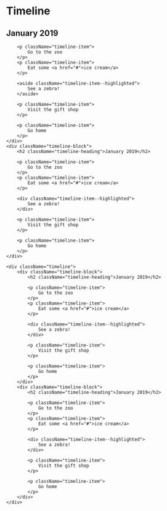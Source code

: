 # Timeline

<div className="timeline">
    <div className="timeline-block">
        <h2 className="timeline-heading">January 2019</h2>
        
        <p className="timeline-item">
            Go to the zoo
        </p>
        <p className="timeline-item">  
            Eat some <a href="#">ice cream</a>
        </p>
        
        <aside className="timeline-item--highlighted">   
            See a zebra!
        </aside>
        
        <p className="timeline-item">  
            Visit the gift shop
        </p>
        
        <p className="timeline-item">  
            Go home
        </p>
    </div>
    <div className="timeline-block">
        <h2 className="timeline-heading">January 2019</h2>
        
        <p className="timeline-item">
            Go to the zoo
        </p>
        <p className="timeline-item">  
            Eat some <a href="#">ice cream</a>
        </p>
        
        <div className="timeline-item--highlighted">   
            See a zebra!
        </div>
        
        <p className="timeline-item">  
            Visit the gift shop
        </p>
        
        <p className="timeline-item">  
            Go home
        </p>
    </div>
</div>

```
<div className="timeline">
    <div className="timeline-block">
        <h2 className="timeline-heading">January 2019</h2>
        
        <p className="timeline-item">
            Go to the zoo
        </p>
        <p className="timeline-item">  
            Eat some <a href="#">ice cream</a>
        </p>
        
        <div className="timeline-item--highlighted">   
            See a zebra!
        </div>
        
        <p className="timeline-item">  
            Visit the gift shop
        </p>
        
        <p className="timeline-item">  
            Go home
        </p>
    </div>
    <div className="timeline-block">
        <h2 className="timeline-heading">January 2019</h2>
        
        <p className="timeline-item">
            Go to the zoo
        </p>
        <p className="timeline-item">  
            Eat some <a href="#">ice cream</a>
        </p>
        
        <div className="timeline-item--highlighted">   
            See a zebra!
        </div>
        
        <p className="timeline-item">  
            Visit the gift shop
        </p>
        
        <p className="timeline-item">  
            Go home
        </p>
    </div>
</div>
```